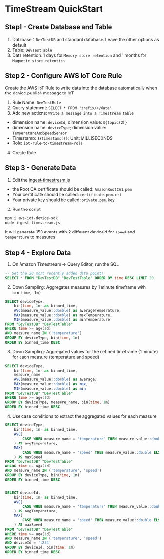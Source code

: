 # TimeStream QuickStart

## Step1 - Create Database and Table
1. Database：`DevTestDB` and standard database. Leave the other options as default
2. Table: `DevTestTable`
3. Data retention: 1 days for `Memory store retention` and 1 months for `Magnetic store retention`

## Step 2 - Configure AWS IoT Core Rule
Create the AWS IoT Rule to write data into the database automatically when the device publish message to IoT
1. Rule Name: `DevTestRule`
2. Query statement: `SELECT * FROM 'prefix/+/data'`
3. Add new actions: `Write a message into a Timestream table`
- dimension name: `deviceId`; dimension value: `${topic(2)}`
- dimension name: `deviceType`; dimension value: `TemperatureAndSpeedSensor`
- Timestamp: `${timestamp()}`; Unit: MILLISECONDS
- Role: `iot-rule-to-timestream-role`
4. Create Rule

## Step 3 - Generate Data
1. Edit the [ingest-timestream.js](scripts/ingest-timestream.js)
- the Root CA certificate should be called: `AmazonRootCA1.pem`
- Your certificate should be called: `certificate.pem.crt`
- Your private key should be called: `private.pem.key`

2. Run the script
```bash
npm i aws-iot-device-sdk
node ingest-timestream.js
```

It will generate 150 events with 2 different deviceid for `speed` and `temperature` to measures

## Step 4 - Explore Data
1. On Amazon Timestream -> Query Editor, run the SQL
```sql
-- Get the 20 most recently added data points
SELECT * FROM "DevTestDB"."DevTestTable" ORDER BY time DESC LIMIT 20
```

2. Down Sampling: Aggregates measures by 1 minute timeframe with `bin(time, 1m)`
```sql
SELECT deviceType,
    bin(time, 1m) as binned_time,
    AVG(measure_value::double) as averageTemperature,
    MAX(measure_value::double) as maxTemperature,
    MIN(measure_value::double) as minTemperature
FROM "DevTestDB"."DevTestTable"
WHERE time >= ago(1d)
AND measure_name IN ('temperature')
GROUP BY deviceType, bin(time, 1m)
ORDER BY binned_time DESC
```

3. Down Sampling: Aggregated values for the defined timeframe (1 minute) for each measure (temperature and speed)
```sql
SELECT deviceType,
    bin(time, 1m) as binned_time,
    measure_name,
    AVG(measure_value::double) as average,
    MAX(measure_value::double) as max,
    MIN(measure_value::double) as min
FROM "DevTestDB"."DevTestTable"
WHERE time >= ago(1d)
GROUP BY deviceType, measure_name, bin(time, 1m)
ORDER BY binned_time DESC
```

4. Use case conditions to extract the aggregated values for each measure
```sql
SELECT deviceType,
    bin(time, 1m) as binned_time,
    AVG(
        CASE WHEN measure_name = 'temperature' THEN measure_value::double ELSE NULL END
    ) AS avgTemperature,
    MAX(
        CASE WHEN measure_name = 'speed' THEN measure_value::double ELSE NULL END
    ) AS maxSpeed
FROM "DevTestDB"."DevTestTable"
WHERE time >= ago(1d)
AND measure_name IN ('temperature', 'speed')
GROUP BY deviceType, bin(time, 1m)
ORDER BY binned_time DESC


SELECT deviceId,
    bin(time, 1m) as binned_time,
    AVG(
        CASE WHEN measure_name = 'temperature' THEN measure_value::double ELSE NULL END
    ) AS avgTemperature,
    MAX(
        CASE WHEN measure_name = 'speed' THEN measure_value::double ELSE NULL END
    ) AS maxSpeed
FROM "DevTestDB"."DevTestTable"
WHERE time >= ago(1d)
AND measure_name IN ('temperature', 'speed')
AND deviceId = '1234'
GROUP BY deviceId, bin(time, 1m)
ORDER BY binned_time DESC
```